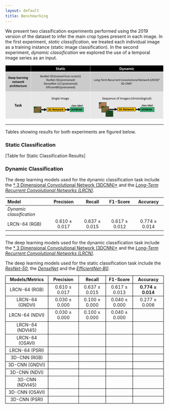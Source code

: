 ```yaml
---
layout: default
title: Benchmarking
---
```


We present two classification experiments performed using the 2019 version of the dataset to infer the main crop types present in each image. In the first experiment, *static classification*, we treated each individual image as a training instance (static image classification). In the second experiment, *dynamic classification* we explored the use of a temporal image series as an input. 

<p align="center"><img src="figures/benchmarking/classification_experiments.png" alt="Classification Experiment" width="1000"></p>
 

___

Tables showing results for both experiments are figured below.

### Static Classification

[Table for Static Classification Results]

### Dynamic Classification

The deep learning models used for the dynamic classification task include the [* 3 Dimensional Convolutional Network (3DCNN)*](https://arxiv.org/abs/2007.13224) and the [*Long-Term Recurrent Convolutional Networks (LRCN)*](https://arxiv.org/abs/1411.4389).    



| Model                     | Precision     | Recall          | F1-Score        | Accuracy       |
| :----------------         | :------:      | :------:        | :------:        | :------:       | 
| *Dynamic classification*  |               |                 |                 |                |       
| LRCN-64 (RGB)             | 0.610 ± 0.017 |  0.637 ± 0.015  |  0.617 ± 0.012  |  0.774 ± 0.014 |    

___





The deep learning models used for the dynamic classification task include the [* 3 Dimensional Convolutional Network (3DCNN)*](https://arxiv.org/abs/2007.13224) and the [*Long-Term Recurrent Convolutional Networks (LRCN)*](https://arxiv.org/abs/1411.4389).   

The deep learning models used for the static classification task include the [*ResNet-50*](https://arxiv.org/abs/1512.03385), the [*DenseNet*](https://arxiv.org/abs/1608.06993) and the [*EfficientNet-B0*](https://arxiv.org/abs/1905.11946).


<table style="border-collapse: collapse; table-layout: fixed; width: 100%;">
  <tr>
    <th style="border: 1px solid black; text-align: center;">Models/Metrics</th>
    <th style="border: 1px solid black; text-align: center;">Precision</th>
    <th style="border: 1px solid black; text-align: center;">Recall</th>
    <th style="border: 1px solid black; text-align: center;">F1-Score</th>
    <th style="border: 1px solid black; text-align: center;">Accuracy</th>
  </tr>
  <tr>
    <td style="border: 1px solid black; text-align: center;">LRCN-64 (RGB)</td>
    <td style="border: 1px solid black; text-align: center;">0.610 ± 0.017</td>
    <td style="border: 1px solid black; text-align: center;">0.637 ± 0.015</td>
    <td style="border: 1px solid black; text-align: center;">0.617 ± 0.013</td>
    <td style="border: 1px solid black; text-align: center;"><strong>0.774 ± 0.014</strong></td>
  </tr>
  <tr>
    <td style="border: 1px solid black; text-align: center;">LRCN-64 (GNDVI)</td>
    <td style="border: 1px solid black; text-align: center;">0.030 ± 0.000</td>
    <td style="border: 1px solid black; text-align: center;">0.100 ± 0.000</td>
    <td style="border: 1px solid black; text-align: center;">0.040 ± 0.000</td>
    <td style="border: 1px solid black; text-align: center;">0.277 ± 0.006</td>
  </tr>
  <tr>
    <td style="border: 1px solid black; text-align: center;">LRCN-64 (NDVI)</td>
    <td style="border: 1px solid black; text-align: center;">0.030 ± 0.000</td>
    <td style="border: 1px solid black; text-align: center;">0.100 ± 0.000</td>
    <td style="border: 1px solid black; text-align: center;">0.040 ± 0.000</td>
    <td style="border: 1px solid black; text-align: center;"></td>
  </tr>
  <tr>
    <td style="border: 1px solid black; text-align: center;">LRCN-64 (NDVI45)</td>
    <td style="border: 1px solid black; text-align: center;"></td>
    <td style="border: 1px solid black; text-align: center;"></td>
    <td style="border: 1px solid black; text-align: center;"></td>
    <td style="border: 1px solid black; text-align: center;"></td>
  </tr>
  <tr>
    <td style="border: 1px solid black; text-align: center;">LRCN-64 (OSAVI)</td>
    <td style="border: 1px solid black; text-align: center;"></td>
    <td style="border: 1px solid black; text-align: center;"></td>
    <td style="border: 1px solid black; text-align: center;"></td>
    <td style="border: 1px solid black; text-align: center;"></td>
  </tr>
  <tr>
    <td style="border: 1px solid black; text-align: center;">LRCN-64 (PSRI)</td>
    <td style="border: 1px solid black; text-align: center;"></td>
    <td style="border: 1px solid black; text-align: center;"></td>
    <td style="border: 1px solid black; text-align: center;"></td>
    <td style="border: 1px solid black; text-align: center;"></td>
  </tr>
  <tr>
    <td style="border: 1px solid black; text-align: center;">3D-CNN (RGB)</td>
    <td style="border: 1px solid black; text-align: center;"></td>
    <td style="border: 1px solid black; text-align: center;"></td>
    <td style="border: 1px solid black; text-align: center;"></td>
    <td style="border: 1px solid black; text-align: center;"></td>
  </tr>
  <tr>
    <td style="border: 1px solid black; text-align: center;">3D-CNN (GNDVI)</td>
    <td style="border: 1px solid black; text-align: center;"></td>
    <td style="border: 1px solid black; text-align: center;"></td>
    <td style="border: 1px solid black; text-align: center;"></td>
    <td style="border: 1px solid black; text-align: center;"></td>
  </tr>
  <tr>
    <td style="border: 1px solid black; text-align: center;">3D-CNN (NDVI)</td>
    <td style="border: 1px solid black; text-align: center;"></td>
    <td style="border: 1px solid black; text-align: center;"></td>
    <td style="border: 1px solid black; text-align: center;"></td>
    <td style="border: 1px solid black; text-align: center;"></td>
  </tr>
  <tr>
    <td style="border: 1px solid black; text-align: center;">3D-CNN (NDVI45)</td>
    <td style="border: 1px solid black; text-align: center;"></td>
    <td style="border: 1px solid black; text-align: center;"></td>
    <td style="border: 1px solid black; text-align: center;"></td>
    <td style="border: 1px solid black; text-align: center;"></td>
  </tr>
  <tr>
    <td style="border: 1px solid black; text-align: center;">3D-CNN (OSAVI)</td>
    <td style="border: 1px solid black; text-align: center;"></td>
    <td style="border: 1px solid black; text-align: center;"></td>
    <td style="border: 1px solid black; text-align: center;"></td>
    <td style="border: 1px solid black; text-align: center;"></td>
  </tr>
  <tr>
    <td style="border: 1px solid black; text-align: center;">3D-CNN (PSRI)</td>
    <td style="border: 1px solid black; text-align: center;"></td>
    <td style="border: 1px solid black; text-align: center;"></td>
    <td style="border: 1px solid black; text-align: center;"></td>
    <td style="border: 1px solid black; text-align: center;"></td>
   

